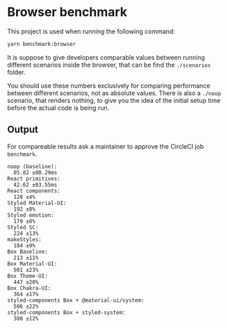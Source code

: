 # Browser benchmark

This project is used when running the following command:

```sh
yarn benchmark:browser
```

It is suppose to give developers comparable values between running different scenarios inside the browser, that can be find the `./scenarios` folder.

You should use these numbers exclusively for comparing performance between different scenarios, not as absolute values. There is also a `./noop` scenario, that renders nothing, to give you the idea of the initial setup time before the actual code is being run.

## Output

For compareable results ask a maintainer to approve the CircleCI job `benchmark`.

```
noop (baseline):
  05.82 ±00.29ms
React primitives:
  42.62 ±03.55ms
React components:
  128 ±4%
Styled Material-UI:
  192 ±8%
Styled emotion:
  179 ±8%
Styled SC:
  224 ±13%
makeStyles:
  184 ±9%
Box Baseline:
  213 ±11%
Box Material-UI:
  501 ±23%
Box Theme-UI:
  447 ±20%
Box Chakra-UI:
  364 ±17%
styled-components Box + @material-ui/system:
  506 ±22%
styled-components Box + styled-system:
  388 ±12%
```
